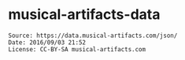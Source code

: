 # musical-artifacts-data

    Source: https://data.musical-artifacts.com/json/
    Date: 2016/09/03 21:52
    License: CC-BY-SA musical-artifacts.com